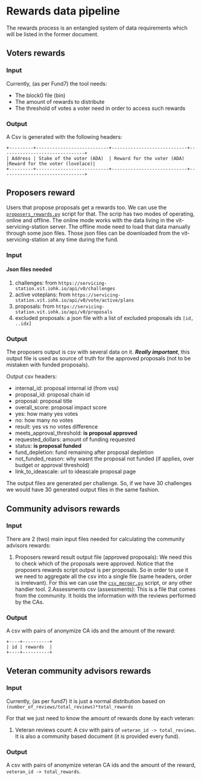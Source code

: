 # Rewards data pipeline

The rewards process is an entangled system of data requirements which will 
be listed in the former document.


## Voters rewards

### Input

Currently, (as per Fund7) the tool needs:

* The block0 file (bin)
* The amount of rewards to distribute
* The threshold of votes a voter need in order to access such rewards

### Output 

A Csv is generated with the following headers:


```
+---------+---------------------------+----------------------------+-------------------------------+
| Address | Stake of the voter (ADA)  | Reward for the voter (ADA) |Reward for the voter (lovelace)|
+---------+---------------------------+----------------------------+-------------------------------+
```

## Proposers reward

Users that propose proposals get a rewards too. We can use the [`proposers_rewards.py`](https://github.com/input-output-hk/catalyst-toolbox#calculate-proposers-rewards) script for that.
The scrip has two modes of operating, online and offline. 
The online mode works with the data living in the vit-servicing-station server.
The offline mode need to load that data manually through some json files. 
Those json files can be downloaded from the vit-servicing-station at any time during the fund.

### Input

#### Json files needed
1. challenges: from `https://servicing-station.vit.iohk.io/api/v0/challenges`
2. active voteplans: from `https://servicing-station.vit.iohk.io/api/v0/vote/active/plans`
3. proposals: from `https://servicing-station.vit.iohk.io/api/v0/proposals`
4. excluded proposals: a json file with a list of excluded proposals ids `[id, ..idx]`

### Output

The proposers output is csv with several data on it. 
***Really important***, this output file is used as source of truth for the approved proposals 
(not to be mistaken with funded proposals).

Output csv headers:
* internal_id: proposal internal id (from vss)
* proposal_id: proposal chain id
* proposal: proposal title
* overall_score: proposal impact score
* yes: how many yes votes
* no: how many no votes
* result: yes vs no votes difference
* meets_approval_threshold: **is proposal approved**
* requested_dollars: amount of funding requested
* status: **is proposal funded**
* fund_depletion: fund remaining after proposal depletion
* not_funded_reason: why wasnt the proposal not funded (if applies, over budget or approval threshold)
* link_to_ideascale: url to ideascale proposal page

The output files are generated per challenge. So, if we have 30 challenges we would have 30 generated output files 
in the same fashion.


## Community advisors rewards

### Input

There are 2 (two) main input files needed for calculating the community advisors rewards:

1. Proposers reward result output file (approved proposals): We need this to check which of the proposals were approved. 
Notice that the proposers rewards script output is per proposals. So in order to use it we need to aggregate all the csv
into a single file (same headers, order is irrelevant). For this we can use the 
[`csv_merger.py`](https://github.com/input-output-hk/catalyst-toolbox/blob/main/scripts/python/csv_merger.py) script,
or any other handier tool.
2.Assessments csv (assessments): This is a file that comes from the community. It holds the information with the reviews performed
by the CAs.

### Output

 A csv with pairs of anonymize CA ids and the amount of the reward:

```
+----+----------+
| id | rewards  |
+----+----------+
```

## Veteran community advisors rewards

### Input

Currently, (as per fund7) it is just a normal distribution based on `(number_of_reviews/total_reviews)*total_rewards`

For that we just need to know the amount of rewards done by each veteran:

1. Veteran reviews count: A csv with pairs of `veteran_id -> total_reviews`. It is also a community based document 
(it is provided every fund). 


### Output

A csv with pairs of anonymize veteran CA ids and the amount of the reward, `veteran_id -> total_rewards`.